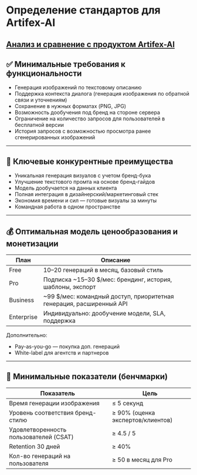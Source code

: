 # Определение стандартов для Artifex-AI
## [Анализ и сравнение с продуктом Artifex-AI](https://github.com/Hyper-glitch/artifex-ai/blob/main/analysis-comparison.md)


## ✅ Минимальные требования к функциональности

- Генерация изображений по текстовому описанию
- Поддержка контекста диалога (генерация изображения по обратной связи и уточнениям)
- Сохранение в нужных форматах (PNG, JPG)
- Возможность дообучения под бренд на стороне сервера
- Ограничение на количество запросов для пользователей в бесплатной версии
- История запросов с возможностью просмотра ранее сгенерированных изображений

---

## 🚀 Ключевые конкурентные преимущества

- Уникальная генерация визуалов с учетом бренд-бука
- Улучшение текстового промта на основе бренд-гайдов
- Модель дообучается на данных клиента
- Полная интеграция в дизайнерский/маркетинговый стек
- Экономия времени и сил — готовые визуалы за минуты
- Командная работа в одном пространстве

---

## 💰 Оптимальная модель ценообразования и монетизации

| План        | Описание                                                                 |
|-------------|--------------------------------------------------------------------------|
| Free        | 10–20 генераций в месяц, базовый стиль                                   |
| Pro         | Подписка ~15–30 $/мес: брендинг, история, шаблоны, экспорт               |
| Business    | ~99 $/мес: командный доступ, приоритетная генерация, расширенный API     |
| Enterprise  | Индивидуально: дообучение модели, SLA, поддержка                         |

Дополнительно:
- Pay-as-you-go — покупка доп. генераций
- White-label для агентств и партнеров

---

## 📏 Минимальные показатели (бенчмарки)

| Показатель                           | Цель                                             |
|--------------------------------------|--------------------------------------------------|
| Время генерации изображения          | ≤ 5 секунд                                       |
| Уровень соответствия бренд-стилю     | ≥ 90% (оценка экспертов/клиентов)               |
| Удовлетворенность пользователей (CSAT)| ≥ 4.5 / 5                                       |
| Retention 30 дней                    | ≥ 40%                                            |
| Кол-во генераций на пользователя     | ≥ 50 в месяц для Pro                            |
